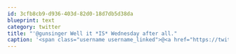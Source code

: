 ```yaml
---
id: 3cfb8cb9-d936-403d-82d0-18d7db5d38da
blueprint: text
category: twitter
title: "'@gunsinger Well it *IS* Wednesday after all."
caption: '<span class="username username_linked">@<a href="https://twitter.com/gunsinger" title="Cynthia Gunsinger">gunsinger</a></span> Well it *IS* Wednesday after all.'
---
```

